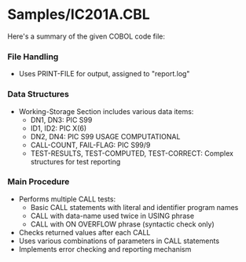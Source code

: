 # Samples/IC201A.CBL

Here's a summary of the given COBOL code file:

### File Handling
- Uses PRINT-FILE for output, assigned to "report.log"

### Data Structures
- Working-Storage Section includes various data items:
  - DN1, DN3: PIC S99
  - ID1, ID2: PIC X(6)
  - DN2, DN4: PIC S99 USAGE COMPUTATIONAL
  - CALL-COUNT, FAIL-FLAG: PIC S99/9
  - TEST-RESULTS, TEST-COMPUTED, TEST-CORRECT: Complex structures for test reporting

### Main Procedure
- Performs multiple CALL tests:
  - Basic CALL statements with literal and identifier program names
  - CALL with data-name used twice in USING phrase
  - CALL with ON OVERFLOW phrase (syntactic check only)
- Checks returned values after each CALL
- Uses various combinations of parameters in CALL statements
- Implements error checking and reporting mechanism